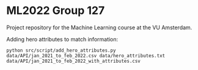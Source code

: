 # ML2022 Group 127
Project repository for the Machine Learning course at the VU Amsterdam.  


Adding hero attributes to match information:

    python src/script/add_hero_attributes.py data/API/jan_2021_to_feb_2022.csv data/hero_attributes.txt data/API/jan_2021_to_feb_2022_with_attributes.csv
